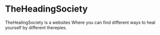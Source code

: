 ﻿# TheHeadingSociety
 TheHealingSociety is a websites Where you can find different ways to heal yourself by different therepies. 
